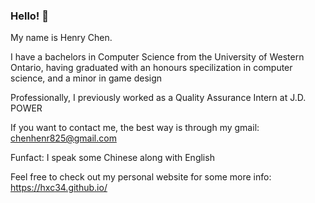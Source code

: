 ### Hello! 👋

My name is Henry Chen. 

I have a bachelors in Computer Science from the University of Western Ontario, having graduated with an honours specilization in computer science, and a minor in game design

Professionally, I previously worked as a Quality Assurance Intern at J.D. POWER

If you want to contact me, the best way is through my gmail: chenhenr825@gmail.com

Funfact: I speak some Chinese along with English

Feel free to check out my personal website for some more info: https://hxc34.github.io/

<!--
**hxc34/hxc34** is a ✨ _special_ ✨ repository because its `README.md` (this file) appears on your GitHub profile.

